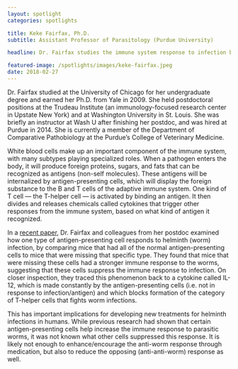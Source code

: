 ```yaml
---
layout: spotlight
categories: spotlights

title: Keke Fairfax, Ph.D.
subtitle: Assistant Professor of Parasitology (Purdue University)

headline: Dr. Fairfax studies the immune system response to infection by the parasitic worm <i>Schistosoma mansoni</i>, which is a blood fluke that causes schistosomiasis.

featured-image: /spotlights/images/keke-fairfax.jpeg
date: 2018-02-27
---
```


Dr. Fairfax studied at the University of Chicago for her undergraduate degree and earned her Ph.D. from Yale in 2009. She held postdoctoral positions at the Trudeau Institute (an immunology-focused research center in Upstate New York) and at Washington University in St. Louis. She was briefly an instructor at Wash U after finishing her postdoc, and was hired at Purdue in 2014. She is currently a member of the Department of Comparative Pathobiology at the Purdue’s College of Veterinary Medicine.

White blood cells make up an important component of the immune system, with many subtypes playing specialized roles. When a pathogen enters the body, it will produce foreign proteins, sugars, and fats that can be recognized as antigens (non-self molecules). These antigens will be internalized by antigen-presenting cells, which will display the foreign substance to the B and T cells of the adaptive immune system. One kind of T cell — the T-helper cell — is activated by binding an antigen. It then divides and releases chemicals called cytokines that trigger other responses from the immune system, based on what kind of antigen it recognized.

In a <a class="light-bg" href="https://doi.org/10.1084/jem.20150235" target="_blank" rel="noopener noreferrer">recent paper</a>, Dr. Fairfax and colleagues from her postdoc examined how one type of antigen-presenting cell responds to helminth (worm) infection, by comparing mice that had all of the normal antigen-presenting cells to mice that were missing that specific type. They found that mice that were missing these cells had a stronger immune response to the worms, suggesting that these cells suppress the immune response to infection. On closer inspection, they traced this phenomenon back to a cytokine called IL-12, which is made constantly by the antigen-presenting cells (i.e. not in response to infection/antigen) and which blocks formation of the category of T-helper cells that fights worm infections.

This has important implications for developing new treatments for helminth infections in humans. While previous research had shown that certain antigen-presenting cells help increase the immune response to parasitic worms, it was not known what other cells suppressed this response. It is likely not enough to enhance/encourage the anti-worm response through medication, but also to reduce the opposing (anti-anti-worm) response as well.